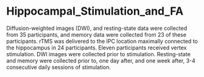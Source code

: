 # Hippocampal_Stimulation_and_FA
Diffusion-weighted images (DWI), and resting-state data were collected from 35 participants, and memory data were collected from 23 of these participants. rTMS was delivered to the IPC location maximally connected to the hippocampus in 24 participants. Eleven participants received vertex stimulation. DWI images were collected prior to stimulation. Resting-state and memory were collected prior to, one day after, and one week after, 3-4 consecutive daily sessions of stimulation. 
